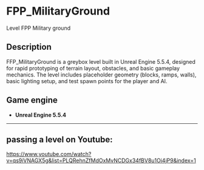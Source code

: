 # FPP_MilitaryGround
Level FPP Military ground

## Description
FFP_MilitaryGround is a greybox level built in Unreal Engine 5.5.4, designed for rapid prototyping of terrain layout, obstacles, and basic gameplay mechanics. The level includes placeholder geometry (blocks, ramps, walls), basic lighting setup, and test spawn points for the player and AI.

## Game engine
- **Unreal Engine 5.5.4**  
---

## passing a level on Youtube:
https://www.youtube.com/watch?v=qs9iVNAGX5g&list=PLQRehnZfMdOxMvNCDGx34fBV8u1Oi4jP9&index=1
